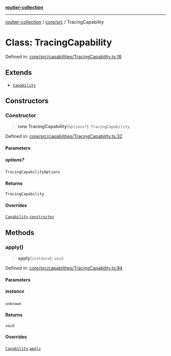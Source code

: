 [**routier-collection**](../../../README.md)

***

[routier-collection](../../../README.md) / [core/src](../README.md) / TracingCapability

# Class: TracingCapability

Defined in: [core/src/capabilities/TracingCapability.ts:18](https://github.com/Agrejus/routier/blob/ae307d61bf9883ec014a438be7cbd96d2060d092/core/src/capabilities/TracingCapability.ts#L18)

## Extends

- [`Capability`](Capability.md)

## Constructors

### Constructor

> **new TracingCapability**(`options?`): `TracingCapability`

Defined in: [core/src/capabilities/TracingCapability.ts:32](https://github.com/Agrejus/routier/blob/ae307d61bf9883ec014a438be7cbd96d2060d092/core/src/capabilities/TracingCapability.ts#L32)

#### Parameters

##### options?

`TracingCapabilityOptions`

#### Returns

`TracingCapability`

#### Overrides

[`Capability`](Capability.md).[`constructor`](Capability.md#constructor)

## Methods

### apply()

> **apply**(`instance`): `void`

Defined in: [core/src/capabilities/TracingCapability.ts:94](https://github.com/Agrejus/routier/blob/ae307d61bf9883ec014a438be7cbd96d2060d092/core/src/capabilities/TracingCapability.ts#L94)

#### Parameters

##### instance

`unknown`

#### Returns

`void`

#### Overrides

[`Capability`](Capability.md).[`apply`](Capability.md#apply)

